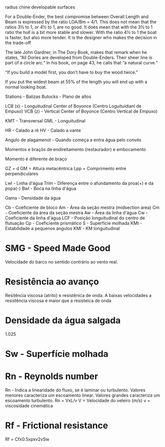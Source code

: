 radius chine
developable surfaces

For a Double-Ender, the best compromise between Overall Length and Beam is expressed by the ratio LOA/Bm = 4/1.
This does not mean that the ratios 3½ to 1, or 4½ to 1, are no good.
It does mean that with the 3½ to 1 ratio the hull is a bit more stable and slower.
With the ratio 4½ to 1 the boat is faster, but also more tender.
It is the designer who makes the decision in the trade-off

The late John Gardner, in The Dory Book, makes that remark when he states,
“All Dories are developed from Double-Enders.
Their sheer line is part of a circle arc.”
In his book, on page 43, he calls that “a natural curve.”

“If you build a model first, you don’t have to buy the wood twice.”

If you put the widest beam at 55% of the length you will end up with a normal looking boat.


Stations - Balizas
Butocks - Plano de altos

LCB (x) - Longuitudinal Center of Boyonce (Centro Loguituidianl de Empuxo)
VCB (z) - Vertical Center of Boyonce (Centro Vertical de Empuxo)

KMT - Transversal
GML - Longuitudinal 

HR - Calado a ré
HV - Calado a vante

Angulo de alagamenot - Quando começa a entra água pelo convés

Momentos e braçõs de endireitamento (restaurador) e embocamento

Momento é diferente de braço

GZ = d
GM = Altura metacêntrica
Lpp = Comprimento entre perpendiculares

Lwl - Linha d'água
Trim - Diferença entre o afundamento da proa(+) e da popa(-)
Bwl - Boca na linha d'água

Gama - Densidade da água

Cb - Coeficiente de bloco
Am - Área da seção mestra (midsection area)
Cm - Coeficiente da área da seção mestra
Aw - Área da linha d'água
Cw - Coeficiente da linha d'água
LCF -  Posição longuitudinal do centro de flutuação
Cp - Coeficiente prismático
S - Superfície molhada
KMt - Estabilidade a pequenos angulos
KMl - KM longuitudinal

# SMG - Speed Made Good
Velocidade do barco no sentido contrário ao vento real.

# Resistência ao avanço
Resitência viscosa (atrito) e resistênica de onda.
A baixas velocidades a resistência viscosa é maior que a resisteica de onda

# Densidade da água salgada
1.025

# Sw - Superfície molhada

# Rn - Reynolds number
Rn - Indica a linearidade do fluxo, se é laminar ou turbulento.
Valores menores caracteriza um escoamento linear.
Valores grandes caracteriza um escoamento turbulento.
Rn = VxL/v
V = Velocidade do veleiro (m/s)
v = viscosidade cinemática

# Rf - Frictional resistance
Rf = Cfx0.5xpxv2vSw

